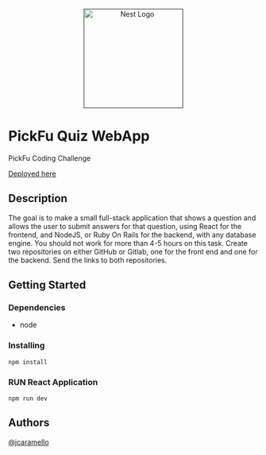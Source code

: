 <p align="center">
  <a href="" target="blank"><img src="https://media-cdn.pickfu.com/image/upload/v1/web-static/assets/logos/pickfu-logo-svg.svg" width="200" alt="Nest Logo" /></a>
</p>

# PickFu Quiz WebApp

PickFu Coding Challenge 

[Deployed here](http://100.29.178.172:3000/)

## Description

The goal is to make a small full-stack application that shows a question and allows the user to submit answers for that question, using React for the frontend, and NodeJS, or Ruby On Rails for the backend, with any database engine. You should not work for more than 4-5 hours on this task.
Create two repositories on either GitHub or Gitlab, one for the front end and one for the backend. Send the links to both repositories.


## Getting Started

### Dependencies

* node


### Installing

```
npm install
```
### RUN React Application

```
npm run dev
```


## Authors

[@jcaramello](https://github.com/jcaramello)

